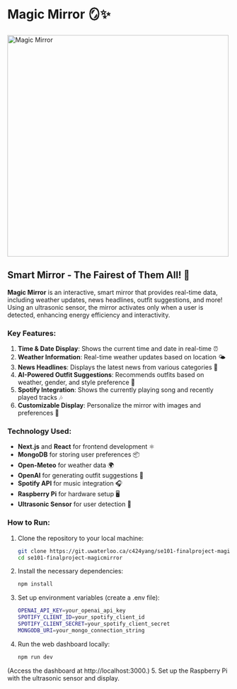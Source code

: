 # Magic Mirror 🪞✨  
<img src="image/magic-mirror.png" alt="Magic Mirror" width="500"/>

## Smart Mirror - The Fairest of Them All! 🎉  
**Magic Mirror** is an interactive, smart mirror that provides real-time data, including weather updates, news headlines, outfit suggestions, and more! Using an ultrasonic sensor, the mirror activates only when a user is detected, enhancing energy efficiency and interactivity.  

### Key Features:  
1. **Time & Date Display**: Shows the current time and date in real-time ⏰  
2. **Weather Information**: Real-time weather updates based on location 🌤️  
3. **News Headlines**: Displays the latest news from various categories 📰  
4. **AI-Powered Outfit Suggestions**: Recommends outfits based on weather, gender, and style preference 👗  
5. **Spotify Integration**: Shows the currently playing song and recently played tracks 🎶  
6. **Customizable Display**: Personalize the mirror with images and preferences 🎨  

### Technology Used:  
- **Next.js** and **React** for frontend development ⚛️  
- **MongoDB** for storing user preferences 📦  
- **Open-Meteo** for weather data 🌍  
- **OpenAI** for generating outfit suggestions 🤖  
- **Spotify API** for music integration 🎧  
- **Raspberry Pi** for hardware setup 🖥️  
- **Ultrasonic Sensor** for user detection 📡  

### How to Run:  
1. Clone the repository to your local machine:  
   ```bash  
   git clone https://git.uwaterloo.ca/c424yang/se101-finalproject-magicmirror.git  
   cd se101-finalproject-magicmirror
2. Install the necessary dependencies:
   ```bash
   npm install
3. Set up environment variables (create a .env file):
   ```bash
   OPENAI_API_KEY=your_openai_api_key
   SPOTIFY_CLIENT_ID=your_spotify_client_id
   SPOTIFY_CLIENT_SECRET=your_spotify_client_secret
   MONGODB_URI=your_mongo_connection_string
4. Run the web dashboard locally:
   ```bash
   npm run dev
  (Access the dashboard at http://localhost:3000.)
5. Set up the Raspberry Pi with the ultrasonic sensor and display.






